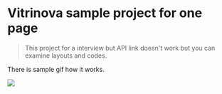 # Vitrinova sample project for one page
> This project for a interview but API link doesn't work but you can examine layouts and codes.



There is sample gif how it works.

<img src="https://github.com/gokhandiker/Vitrinova/blob/master/art/vitrin.gif" style="max-width: 40%;">
